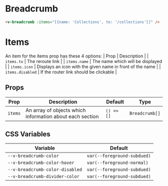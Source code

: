 # Breadcrumb

```html
<v-breadcrumb :items="[{name: 'Collections', to: '/collections'}]" />
```

# Items

An item for the items prop has these 4 options: | Prop | Description | | `items.to` | The reroute link | | `items.name`
| The name which will be displayed | | `items.icon` | Displays an icon with the given name in front of the name | |
`items.disabled` | If the router link should be clickable |

## Props

| Prop    | Description                                              | Default    | Type           |
| ------- | -------------------------------------------------------- | ---------- | -------------- |
| `items` | An array of objects which information about each section | `() => []` | `Breadcrumb[]` |

## CSS Variables

| Variable                        | Default                     |
| ------------------------------- | --------------------------- |
| `--v-breadcrumb-color`          | `var(--foreground-subdued)` |
| `--v-breadcrumb-color-hover`    | `var(--foreground-normal)`  |
| `--v-breadcrumb-color-disabled` | `var(--foreground-subdued)` |
| `--v-breadcrumb-divider-color`  | `var(--foreground-subdued)` |
